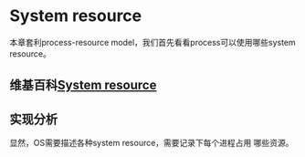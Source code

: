 # System resource

本章套利process-resource model，我们首先看看process可以使用哪些system resource。

## 维基百科[System resource](https://en.wikipedia.org/wiki/System_resource)



## 实现分析

显然，OS需要描述各种system resource，需要记录下每个进程占用 哪些资源。


